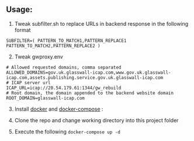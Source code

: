 ## Usage:

1. Tweak subfilter.sh to replace URLs in backend response in the following format

```
SUBFILTER=( PATTERN_TO_MATCH1,PATTERN_REPLACE1 PATTERN_TO_MATCH2,PATTERN_REPLACE2 )
```

2. Tweak gwproxy.env 

```
# Allowed requested domains, comma separated
ALLOWED_DOMAINS=gov.uk.glasswall-icap.com,www.gov.uk.glasswall-icap.com,assets.publishing.service.gov.uk.glasswall-icap.com
# ICAP server url
ICAP_URL=icap://20.54.179.61:1344/gw_rebuild
# Root domain, the domain appended to the backend website domain
ROOT_DOMAIN=glasswall-icap.com
```

3. Install [docker](https://docs.docker.com/engine/install/ubuntu/#install-using-the-convenience-script) and [docker-compose](https://docs.docker.com/compose/install/#install-compose-on-linux-systems) : 

4. Clone the repo and change working directory into this project folder 

5. Execute the following `docker-compose up -d`
